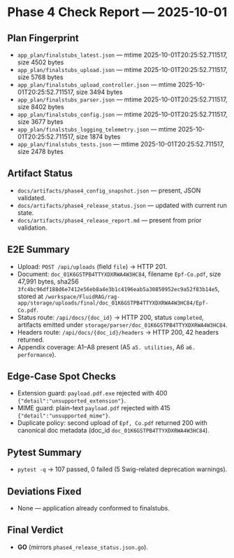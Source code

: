 # Phase 4 Check Report — 2025-10-01

## Plan Fingerprint
- `app_plan/finalstubs_latest.json` — mtime 2025-10-01T20:25:52.711517, size 4502 bytes
- `app_plan/finalstubs_upload.json` — mtime 2025-10-01T20:25:52.711517, size 5768 bytes
- `app_plan/finalstubs_upload_controller.json` — mtime 2025-10-01T20:25:52.711517, size 3494 bytes
- `app_plan/finalstubs_parser.json` — mtime 2025-10-01T20:25:52.711517, size 8402 bytes
- `app_plan/finalstubs_config.json` — mtime 2025-10-01T20:25:52.711517, size 3677 bytes
- `app_plan/finalstubs_logging_telemetry.json` — mtime 2025-10-01T20:25:52.711517, size 1874 bytes
- `app_plan/finalstubs_tests.json` — mtime 2025-10-01T20:25:52.711517, size 2478 bytes

## Artifact Status
- `docs/artifacts/phase4_config_snapshot.json` — present, JSON validated.
- `docs/artifacts/phase4_release_status.json` — updated with current run state.
- `docs/artifacts/phase4_release_report.md` — present from prior validation.

## E2E Summary
- Upload: `POST /api/uploads` (field `file`) → HTTP 201.
- Document: `doc_01K6GSTPB4TTYXDXRWA4W3HC84`, filename `Epf-Co.pdf`, size 47,991 bytes, sha256 `3fc4bc96df188d6e7412e56eb8a4e3b1c4196eab5a30850952ec9a52f83b14e5`, stored at `/workspace/FluidRAG/rag-app/storage/uploads/final/doc_01K6GSTPB4TTYXDXRWA4W3HC84/Epf-Co.pdf`.
- Status route: `/api/docs/{doc_id}` → HTTP 200, status `completed`, artifacts emitted under `storage/parser/doc_01K6GSTPB4TTYXDXRWA4W3HC84`.
- Headers route: `/api/docs/{doc_id}/headers` → HTTP 200, 42 headers returned.
- Appendix coverage: A1–A8 present (A5 `a5. utilities`, A6 `a6. performance`).

## Edge-Case Spot Checks
- Extension guard: `payload.pdf.exe` rejected with 400 `{"detail":"unsupported_extension"}`.
- MIME guard: plain-text `payload.pdf` rejected with 415 `{"detail":"unsupported_mime"}`.
- Duplicate policy: second upload of `Epf, Co.pdf` returned 200 with canonical doc metadata (doc_id `doc_01K6GSTPB4TTYXDXRWA4W3HC84`).

## Pytest Summary
- `pytest -q` → 107 passed, 0 failed (5 Swig-related deprecation warnings).

## Deviations Fixed
- None — application already conformed to finalstubs.

## Final Verdict
- **GO** (mirrors `phase4_release_status.json.go`).
